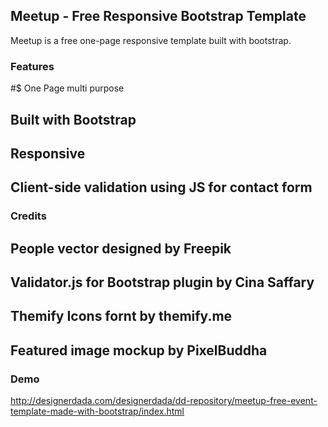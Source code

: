 ## Meetup - Free Responsive Bootstrap Template
Meetup is a free one-page responsive template built with bootstrap.

### Features
#$ One Page multi purpose
## Built with Bootstrap 
## Responsive
## Client-side validation using JS for contact form

### Credits

## People vector designed by Freepik
## Validator.js for Bootstrap plugin by Cina Saffary
## Themify Icons fornt by themify.me
## Featured image mockup by PixelBuddha

### Demo
http://designerdada.com/designerdada/dd-repository/meetup-free-event-template-made-with-bootstrap/index.html
